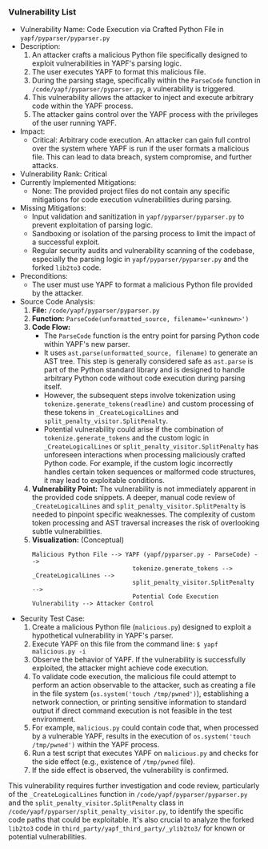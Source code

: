 ### Vulnerability List

- Vulnerability Name: Code Execution via Crafted Python File in `yapf/pyparser/pyparser.py`
- Description:
    1. An attacker crafts a malicious Python file specifically designed to exploit vulnerabilities in YAPF's parsing logic.
    2. The user executes YAPF to format this malicious file.
    3. During the parsing stage, specifically within the `ParseCode` function in `/code/yapf/pyparser/pyparser.py`, a vulnerability is triggered.
    4. This vulnerability allows the attacker to inject and execute arbitrary code within the YAPF process.
    5. The attacker gains control over the YAPF process with the privileges of the user running YAPF.
- Impact:
    - Critical: Arbitrary code execution. An attacker can gain full control over the system where YAPF is run if the user formats a malicious file. This can lead to data breach, system compromise, and further attacks.
- Vulnerability Rank: Critical
- Currently Implemented Mitigations:
    - None: The provided project files do not contain any specific mitigations for code execution vulnerabilities during parsing.
- Missing Mitigations:
    - Input validation and sanitization in `yapf/pyparser/pyparser.py` to prevent exploitation of parsing logic.
    - Sandboxing or isolation of the parsing process to limit the impact of a successful exploit.
    - Regular security audits and vulnerability scanning of the codebase, especially the parsing logic in `yapf/pyparser/pyparser.py` and the forked `lib2to3` code.
- Preconditions:
    - The user must use YAPF to format a malicious Python file provided by the attacker.
- Source Code Analysis:
    1. **File:** `/code/yapf/pyparser/pyparser.py`
    2. **Function:** `ParseCode(unformatted_source, filename='<unknown>')`
    3. **Code Flow:**
        - The `ParseCode` function is the entry point for parsing Python code within YAPF's new parser.
        - It uses `ast.parse(unformatted_source, filename)` to generate an AST tree. This step is generally considered safe as `ast.parse` is part of the Python standard library and is designed to handle arbitrary Python code without code execution during parsing itself.
        - However, the subsequent steps involve tokenization using `tokenize.generate_tokens(readline)` and custom processing of these tokens in `_CreateLogicalLines` and `split_penalty_visitor.SplitPenalty`.
        - Potential vulnerability could arise if the combination of `tokenize.generate_tokens` and the custom logic in `_CreateLogicalLines` or `split_penalty_visitor.SplitPenalty` has unforeseen interactions when processing maliciously crafted Python code. For example, if the custom logic incorrectly handles certain token sequences or malformed code structures, it may lead to exploitable conditions.
    4. **Vulnerability Point:** The vulnerability is not immediately apparent in the provided code snippets. A deeper, manual code review of `_CreateLogicalLines` and `split_penalty_visitor.SplitPenalty` is needed to pinpoint specific weaknesses. The complexity of custom token processing and AST traversal increases the risk of overlooking subtle vulnerabilities.
    5. **Visualization:** (Conceptual)
        ```
        Malicious Python File --> YAPF (yapf/pyparser.py - ParseCode) -->
                                    tokenize.generate_tokens --> _CreateLogicalLines -->
                                    split_penalty_visitor.SplitPenalty -->
                                    Potential Code Execution Vulnerability --> Attacker Control
        ```
- Security Test Case:
    1. Create a malicious Python file (`malicious.py`) designed to exploit a hypothetical vulnerability in YAPF's parser.
    2. Execute YAPF on this file from the command line: `$ yapf malicious.py -i`
    3. Observe the behavior of YAPF. If the vulnerability is successfully exploited, the attacker might achieve code execution.
    4. To validate code execution, the malicious file could attempt to perform an action observable to the attacker, such as creating a file in the file system (`os.system('touch /tmp/pwned')`), establishing a network connection, or printing sensitive information to standard output if direct command execution is not feasible in the test environment.
    5. For example, `malicious.py` could contain code that, when processed by a vulnerable YAPF, results in the execution of `os.system('touch /tmp/pwned')` within the YAPF process.
    6. Run a test script that executes YAPF on `malicious.py` and checks for the side effect (e.g., existence of `/tmp/pwned` file).
    7. If the side effect is observed, the vulnerability is confirmed.

This vulnerability requires further investigation and code review, particularly of the `_CreateLogicalLines` function in `/code/yapf/pyparser/pyparser.py` and the `split_penalty_visitor.SplitPenalty` class in `/code/yapf/pyparser/split_penalty_visitor.py`, to identify the specific code paths that could be exploitable. It's also crucial to analyze the forked `lib2to3` code in `third_party/yapf_third_party/_ylib2to3/` for known or potential vulnerabilities.